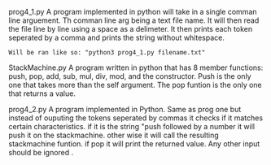 prog4_1.py
    A program implemented in python will take in a single comman line arguement. Th comman line arg being a text file name. It will then read the file line by line using a space as a delimeter. It then prints each token seperated by a comma and prints the string without whitespace.

    Will be ran like so: "python3 prog4_1.py filename.txt"

StackMachine.py 
    A program written in python that has 8 member functions: push, pop, add, sub, mul, div, mod, and the constructor. Push is the only one that takes more than the self argument. The pop funtion is the only one that returns a value. 

prog4_2.py
    A program implemented in Python. Same as prog one but instead of ouputing the tokens seperated by commas it checks if it matches certain characteristics. if it is the string "push followed by a number it will push it on the stackmachine. other wise it will call the resulting stackmachine funtion. if pop it will print the returned value. 
Any other input should be ignored .
